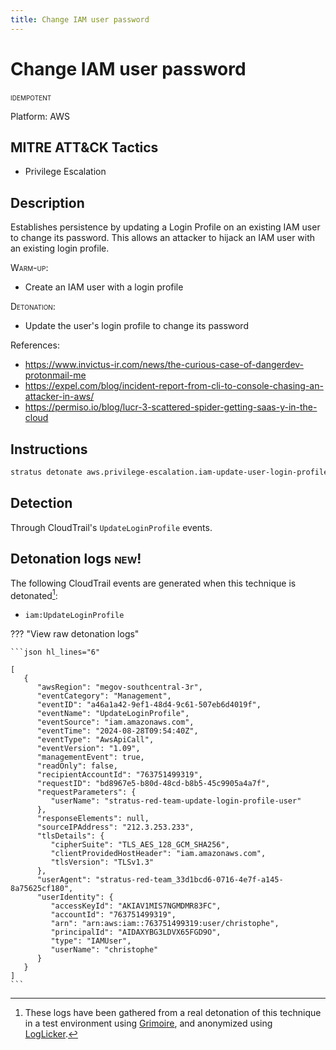 ```yaml
---
title: Change IAM user password
---
```


# Change IAM user password


 <span class="smallcaps w3-badge w3-blue w3-round w3-text-white" title="This attack technique can be detonated multiple times">idempotent</span> 

Platform: AWS

## MITRE ATT&CK Tactics


- Privilege Escalation

## Description


Establishes persistence by updating a Login Profile on an existing IAM user to change its password. This allows an attacker to hijack 
an IAM user with an existing login profile.

<span style="font-variant: small-caps;">Warm-up</span>:

- Create an IAM user with a login profile

<span style="font-variant: small-caps;">Detonation</span>: 

- Update the user's login profile to change its password

References:

- https://www.invictus-ir.com/news/the-curious-case-of-dangerdev-protonmail-me
- https://expel.com/blog/incident-report-from-cli-to-console-chasing-an-attacker-in-aws/
- https://permiso.io/blog/lucr-3-scattered-spider-getting-saas-y-in-the-cloud


## Instructions

```bash title="Detonate with Stratus Red Team"
stratus detonate aws.privilege-escalation.iam-update-user-login-profile
```
## Detection


Through CloudTrail's <code>UpdateLoginProfile</code> events.



## Detonation logs <span class="smallcaps w3-badge w3-light-green w3-round w3-text-sand">new!</span>

The following CloudTrail events are generated when this technique is detonated[^1]:


- `iam:UpdateLoginProfile`


??? "View raw detonation logs"

    ```json hl_lines="6"

    [
	   {
	      "awsRegion": "megov-southcentral-3r",
	      "eventCategory": "Management",
	      "eventID": "a46a1a42-9ef1-48d4-9c61-507eb6d4019f",
	      "eventName": "UpdateLoginProfile",
	      "eventSource": "iam.amazonaws.com",
	      "eventTime": "2024-08-28T09:54:40Z",
	      "eventType": "AwsApiCall",
	      "eventVersion": "1.09",
	      "managementEvent": true,
	      "readOnly": false,
	      "recipientAccountId": "763751499319",
	      "requestID": "bd8967e5-b80d-48cd-b8b5-45c9905a4a7f",
	      "requestParameters": {
	         "userName": "stratus-red-team-update-login-profile-user"
	      },
	      "responseElements": null,
	      "sourceIPAddress": "212.3.253.233",
	      "tlsDetails": {
	         "cipherSuite": "TLS_AES_128_GCM_SHA256",
	         "clientProvidedHostHeader": "iam.amazonaws.com",
	         "tlsVersion": "TLSv1.3"
	      },
	      "userAgent": "stratus-red-team_33d1bcd6-0716-4e7f-a145-8a75625cf180",
	      "userIdentity": {
	         "accessKeyId": "AKIAV1MIS7NGMDMR83FC",
	         "accountId": "763751499319",
	         "arn": "arn:aws:iam::763751499319:user/christophe",
	         "principalId": "AIDAXYBG3LDVX65FGD9O",
	         "type": "IAMUser",
	         "userName": "christophe"
	      }
	   }
	]
    ```

[^1]: These logs have been gathered from a real detonation of this technique in a test environment using [Grimoire](https://github.com/DataDog/grimoire), and anonymized using [LogLicker](https://github.com/Permiso-io-tools/LogLicker).
